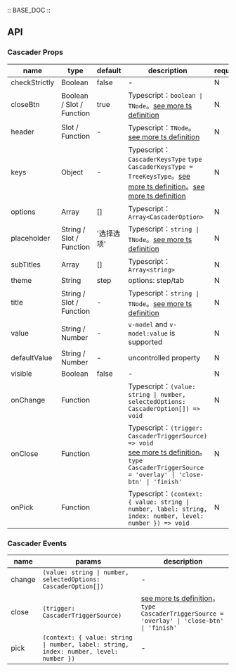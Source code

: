 :: BASE_DOC ::

## API

### Cascader Props

name | type | default | description | required
-- | -- | -- | -- | --
checkStrictly | Boolean | false | \- | N
closeBtn | Boolean / Slot / Function | true | Typescript：`boolean \| TNode`。[see more ts definition](https://github.com/Tencent/tdesign-mobile-vue/blob/develop/src/common.ts) | N
header | Slot / Function | - | Typescript：`TNode`。[see more ts definition](https://github.com/Tencent/tdesign-mobile-vue/blob/develop/src/common.ts) | N
keys | Object | - | Typescript：`CascaderKeysType` `type CascaderKeysType = TreeKeysType`。[see more ts definition](https://github.com/Tencent/tdesign-mobile-vue/blob/develop/src/common.ts)。[see more ts definition](https://github.com/Tencent/tdesign-mobile-vue/tree/develop/src/cascader/type.ts) | N
options | Array | [] | Typescript：`Array<CascaderOption>` | N
placeholder | String / Slot / Function | '选择选项' | Typescript：`string \| TNode`。[see more ts definition](https://github.com/Tencent/tdesign-mobile-vue/blob/develop/src/common.ts) | N
subTitles | Array | [] | Typescript：`Array<string>` | N
theme | String | step | options: step/tab | N
title | String / Slot / Function | - | Typescript：`string \| TNode`。[see more ts definition](https://github.com/Tencent/tdesign-mobile-vue/blob/develop/src/common.ts) | N
value | String / Number | - | `v-model` and `v-model:value` is supported | N
defaultValue | String / Number | - | uncontrolled property | N
visible | Boolean | false | \- | N
onChange | Function |  | Typescript：`(value: string \| number, selectedOptions: CascaderOption[]) => void`<br/> | N
onClose | Function |  | Typescript：`(trigger: CascaderTriggerSource) => void`<br/>[see more ts definition](https://github.com/Tencent/tdesign-mobile-vue/tree/develop/src/cascader/type.ts)。<br/>`type CascaderTriggerSource = 'overlay' \| 'close-btn' \| 'finish'`<br/> | N
onPick | Function |  | Typescript：`(context: { value: string \| number, label: string, index: number, level: number }) => void`<br/> | N

### Cascader Events

name | params | description
-- | -- | --
change | `(value: string \| number, selectedOptions: CascaderOption[])` | \-
close | `(trigger: CascaderTriggerSource)` | [see more ts definition](https://github.com/Tencent/tdesign-mobile-vue/tree/develop/src/cascader/type.ts)。<br/>`type CascaderTriggerSource = 'overlay' \| 'close-btn' \| 'finish'`<br/>
pick | `(context: { value: string \| number, label: string, index: number, level: number })` | \-

